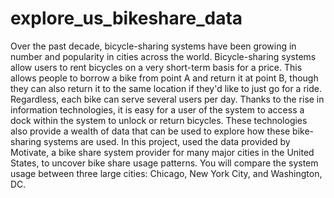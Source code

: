 # explore_us_bikeshare_data

Over the past decade, bicycle-sharing systems have been growing in number and popularity in cities across the world. 
Bicycle-sharing systems allow users to rent bicycles on a very short-term basis for a price. 
This allows people to borrow a bike from point A and return it at point B, though they can also return it to the same location 
if they'd like to just go for a ride. Regardless, each bike can serve several users per day. 
Thanks to the rise in information technologies, it is easy for a user of the system to access a dock within the system to
unlock or return bicycles.
These technologies also provide a wealth of data that can be used to explore how these bike-sharing systems are used. 
In this project, used  the data provided by Motivate, a bike share system provider for many major cities in the United States, to uncover bike share usage patterns. You will compare the system usage between three large cities: Chicago, New York City, and Washington, DC.

